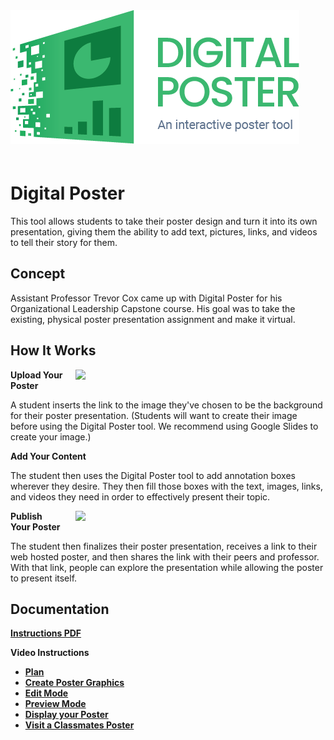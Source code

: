 
<img style="align:center; margin-bottom:20px;" src="Assets\ImagesForTools\DigitalPoster-Header.png">

# Digital Poster

This tool allows students to take their poster design and turn it into its own presentation, giving them the ability to add text, pictures, links, and videos to tell their story for them.

## Concept

Assistant Professor Trevor Cox came up with Digital Poster for his Organizational Leadership Capstone course. His goal was to take the existing, physical poster presentation assignment and make it virtual.

## How It Works

<img style="float: right; margin-left:20px; margin-bottom:20px;" width="400" src="https://raw.githubusercontent.com/UCO-IDEA/ExperientialLearningCookbook/main/Assets/ImagesForTools/Digitalposterscreenshot11.jpg">

**Upload Your Poster**

A student inserts the link to the image they've chosen to be the background for their poster presentation. (Students will want to create their image before using the Digital Poster tool. We recommend using Google Slides to create your image.)

**Add Your Content**

The student then uses the Digital Poster tool to add annotation boxes wherever they desire. They then fill those boxes with the text, images, links, and videos they need in order to effectively present their topic.

<img style="float: right; margin-left:20px; margin-bottom:20px;" width="400" src="https://raw.githubusercontent.com/UCO-IDEA/ExperientialLearningCookbook/main/Assets/ImagesForTools/DigitalPoster-Screenshot-2.png">

**Publish Your Poster**

The student then finalizes their poster presentation, receives a link to their web hosted poster, and then shares the link with their peers and professor. With that link, people can explore the presentation while allowing the poster to present itself.

## Documentation

<a href="https://cece.uco.edu/idea/PosterPresentation/instructions/Digital%20Poster%20Instructions.pdf" target="_blank"><b>Instructions PDF</b></a>

**Video Instructions**

* <a href="https://www.youtube.com/watch?v=8RfNHcPlm98&feature=youtu.be&ab_channel=CeCEIDEA" target="_blank"><b>Plan</b></a>
* <a href="https://www.youtube.com/watch?v=k4n-gRexNM0&feature=youtu.be&ab_channel=CeCEIDEA" target="_blank"><b>Create Poster Graphics</b></a>
* <a href="https://www.youtube.com/watch?v=q88ZAkxwXNU&feature=youtu.be&ab_channel=CeCEIDEA" target="_blank"><b>Edit Mode</b></a>
* <a href="https://www.youtube.com/watch?v=HcFy1pUPfAM&feature=youtu.be&ab_channel=CeCEIDEA" target="_blank"><b>Preview Mode</b></a>
* <a href="https://www.youtube.com/watch?v=Vd-aePfec1U" target="_blank"><b>Display your Poster</b></a>
* <a href="https://www.youtube.com/watch?v=-SiugR2sEtQ&feature=youtu.be" target="_blank"><b>Visit a Classmates Poster</b></a>
